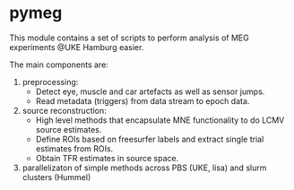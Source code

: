 # pymeg

This module contains a set of scripts to perform analysis of MEG experiments @UKE Hamburg easier.

The main components are:
 1. preprocessing: 
    - Detect eye, muscle and car artefacts as well as sensor jumps.
    - Read metadata (triggers) from data stream to epoch data.
 2. source reconstruction:
    - High level methods that encapsulate MNE functionality to do LCMV source estimates.
    - Define ROIs based on freesurfer labels and extract single trial estimates from ROIs.
    - Obtain TFR estimates in source space.
 3. parallelizaton of simple methods across PBS (UKE, lisa) and slurm clusters (Hummel)
